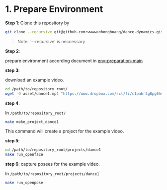 # 1. Prepare Environment

**Step 1**: 
Clone this repository by

``` bash
git clone --recursive git@github.com:wwwwanhonghuang/dance-dynamics.git
```

> Note: `--recursive' is neccessary


**Step 2**: 

prepare environment according document in [env-preparation-main](env-preparation/README.md)

**step 3**:

download an example video.

``` bash
cd /path/to/repository_root/
wget -O asset/dance1.mp4 "https://www.dropbox.com/scl/fi/c1pahr3g8pg6hvv8o40lj/dance1.mp4?rlkey=nhlsqx3olqh7cttozvg4grfww&st=9d1veax6&dl=1"
```

**step 4**:

In `/path/to/repository_root/`

``` bash
make make_project_dance1
```

This command will create a project for the example video.

**step 5**:

``` bash
cd /path/to/repository_root/projects/dance1
make run_openface
```

**step 6**: capture posees for the example video.

In `/path/to/repository_root/projects/dance1`

``` bash
make run_openpose
```
